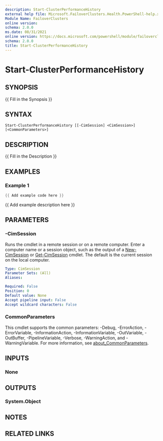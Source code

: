 ```yaml
---
description: Start-ClusterPerformanceHistory
external help file: Microsoft.FailoverClusters.Health.PowerShell-help.xml
Module Name: FailoverClusters
online version:
schema: 2.0.0
ms.date: 08/31/2021
online version: https://docs.microsoft.com/powershell/module/failoverclusters/start-clusterperformancehistory?view=windowsserver2022-ps&wt.mc_id=ps-gethelp
schema: 2.0.0
title: Start-ClusterPerformanceHistory
---
```


# Start-ClusterPerformanceHistory

## SYNOPSIS
{{ Fill in the Synopsis }}

## SYNTAX

```
Start-ClusterPerformanceHistory [[-CimSession] <CimSession>] [<CommonParameters>]
```

## DESCRIPTION
{{ Fill in the Description }}

## EXAMPLES

### Example 1
```powershell
{{ Add example code here }}
```

{{ Add example description here }}

## PARAMETERS

### -CimSession
Runs the cmdlet in a remote session or on a remote computer. Enter a computer name or a session
object, such as the output of a [New-CimSession](https://go.microsoft.com/fwlink/p/?LinkId=227967)
or [Get-CimSession](https://go.microsoft.com/fwlink/p/?LinkId=227966) cmdlet. The default is the
current session on the local computer.

```yaml
Type: CimSession
Parameter Sets: (All)
Aliases:

Required: False
Position: 0
Default value: None
Accept pipeline input: False
Accept wildcard characters: False
```

### CommonParameters
This cmdlet supports the common parameters: -Debug, -ErrorAction, -ErrorVariable, -InformationAction, -InformationVariable, -OutVariable, -OutBuffer, -PipelineVariable, -Verbose, -WarningAction, and -WarningVariable. For more information, see [about_CommonParameters](http://go.microsoft.com/fwlink/?LinkID=113216).

## INPUTS

### None

## OUTPUTS

### System.Object
## NOTES

## RELATED LINKS
